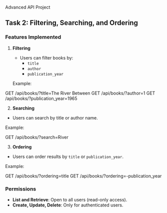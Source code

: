  Advanced API Project

## Task 2: Filtering, Searching, and Ordering

### Features Implemented
1. **Filtering**
   - Users can filter books by:
     - `title`
     - `author`
     - `publication_year`

   Example:

GET /api/books/?title=The River Between
GET /api/books/?author=1
GET /api/books/?publication_year=1965


2. **Searching**
- Users can search by title or author name.

Example:

GET /api/books/?search=River


3. **Ordering**
- Users can order results by `title` or `publication_year`.

Example:

GET /api/books/?ordering=title
GET /api/books/?ordering=-publication_year


### Permissions
- **List and Retrieve**: Open to all users (read-only access).
- **Create, Update, Delete**: Only for authenticated users.